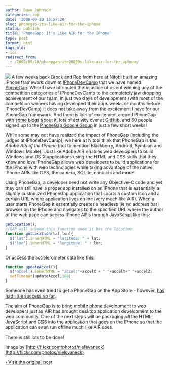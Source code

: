 ```yaml
---
author: Dave Johnson
categories: app
date: '2008-09-18 16:57:28'
slug: phonegap-its-like-air-for-the-iphone
status: publish
title: 'PhoneGap: It’s Like AIR for the IPhone'
type: post
format: html
tags_old:
- ios
redirect_from:
  - /2008/09/18/phonegap-ite28099s-like-air-for-the-iphone/
---
```


![](http://farm2.static.flickr.com/1413/1490570992_3ed3f29633_m.jpg) A few weeks back Brock and Rob from here at Nitobi built an amazing IPhone framework down at [IPhoneDevCamp](http://www.iphonedevcamp.org/) that we have named [PhoneGap](http://phonegap.com). While I have attributed the injustice of us not winning any of the competition categories of IPhoneDevCamp to the completely jaw dropping achievement of our team, in just two days of development (with most of the competition winners having developed their apps weeks or months before IPhoneDevCamp) it does not take away from the excitement I have for our PhoneGap framework. And there is lots of excitement around PhoneGap with [some](http://iphonemicrosites.com/news/phonegap-converts-webapps-to-native-apps/) [blogs](http://britg.com/2008/08/21/phonegap-native-iphone-apps-running-your-html-css-javascript-code/) [about it](http://appleiphoneapps.org/2008/08/22/phonegap-native-iphone-apps-running-your-html-css-javascript-code/), lots of activity over at [GitHub](http://github.com/sintaxi/gap), and 60 people signed up to the [PhoneGap Google Group](http://groups.google.com/group/phonegap) in just a few short weeks!

While some may not have realized the impact of PhoneGap (including the judges at IPhoneDevCamp), we here at Nitobi think that PhoneGap is _the Adobe AIR of the IPhone_ (not to mention Blackberry, Android, Symbian and Windows Mobile). Just like Adobe AIR enables web developers to build Windows and OS X applications using the HTML and CSS skills that they know and love, PhoneGap allows web developers to build applications for the IPhone with web technologies while taking advantage of the native IPhone APIs like GPS, the camera, SQLite, contacts and more!

Using PhoneGap, a developer need not write any Objective-C code and yet they can still have a proper app installed on an IPhone that is essentially a slightly customized PhoneGap application that sports a custom icon and a certain URL where application lives online (very much like AIR). When a user starts PhoneGap it essentially creates a headless (ie no address bar) browser on the IPhone and navigates to the specified URL where the author of the web page can access IPhone APIs through JavaScript like this:

```js
getLocation();
//GAP will invoke this function once it has the location
function gotLocation(lat,lon){
  $('lat').innerHTML = "latitude: " + lat;
  $('lon').innerHTML = "longitude: " + lon;
}
```

Or access the accelerometer data like this:

```js
function updateAccel(){
  $('accel').innerHTML = "accel:"+accelX + " "+accelY+" "+accelZ;
  setTimeout(updateAccel,100);
}
```

Someone has even tried to get a PhoneGap on the App Store - however, [has had little success so far](http://britg.com/2008/09/08/apple-too-stupid-to-understand-utility-of-outside-the-box-apps/).

The aim of PhoneGap is to bring mobile phone development to web developers just as AIR has brought desktop application development to the web community. One of the next steps will be packaging _all_ the HTML, JavaScript and CSS into the application that goes on the IPhone so that the application can even run offline much like AIR does.

There is still lots to be done!

Image by [http://flickr.com/photos/nielsvaneck](http://flickr.com/photos/nielsvaneck)

[› Visit the original post](http://blogs.nitobi.com/dave/2008/09/18/phonegap-air-for-the-iphone/)
